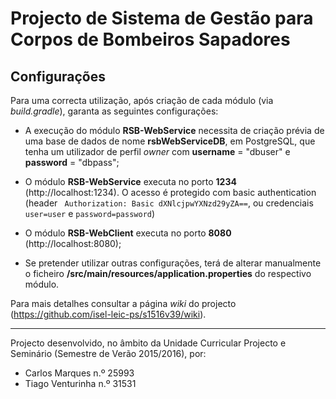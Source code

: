 **Projecto de Sistema de Gestão para Corpos de Bombeiros Sapadores**
====================================================================

Configurações
---

Para uma correcta utilização, após criação de cada módulo (via *build.gradle*), garanta as seguintes configurações:

- A execução do módulo **RSB-WebService** necessita de criação prévia de uma base de dados de nome **rsbWebServiceDB**, em PostgreSQL, que tenha um utilizador de perfil *owner* com **username** = "dbuser" e **password** = "dbpass";
- O módulo **RSB-WebService** executa no porto **1234** (http://localhost:1234). O acesso é protegido com basic authentication (header `` Authorization: Basic dXNlcjpwYXNzd29yZA==``, ou credenciais ``user=user`` e ``password=password``)

- O módulo **RSB-WebClient** executa no porto **8080** (http://localhost:8080);
- Se pretender utilizar outras configurações, terá de alterar manualmente o ficheiro **/src/main/resources/application.properties** do respectivo módulo.

Para mais detalhes consultar a página *wiki* do projecto (https://github.com/isel-leic-ps/s1516v39/wiki).

___

Projecto desenvolvido, no âmbito da Unidade Curricular Projecto e Seminário (Semestre de Verão 2015/2016), por:
- Carlos Marques n.º 25993
- Tiago Venturinha n.º 31531
 



